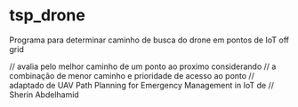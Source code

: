 # tsp_drone
Programa para determinar caminho de busca do drone em pontos de IoT off grid 

// avalia pelo melhor caminho de um ponto ao proximo considerando
// a combinação de menor caminho e prioridade de acesso ao ponto
// adaptado de UAV Path Planning for Emergency Management in IoT de
// Sherin Abdelhamid 

